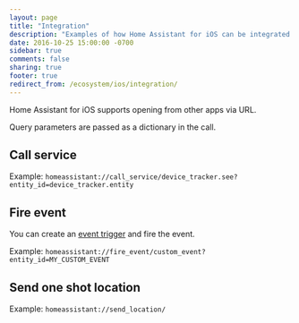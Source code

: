 ```yaml
---
layout: page
title: "Integration"
description: "Examples of how Home Assistant for iOS can be integrated with other apps"
date: 2016-10-25 15:00:00 -0700
sidebar: true
comments: false
sharing: true
footer: true
redirect_from: /ecosystem/ios/integration/
---
```


Home Assistant for iOS supports opening from other apps via URL.

Query parameters are passed as a dictionary in the call.

## Call service
Example: `homeassistant://call_service/device_tracker.see?entity_id=device_tracker.entity`

## Fire event
You can create an [event trigger](https://home-assistant.io/docs/automation/trigger/#event-trigger) and fire the event.

Example: `homeassistant://fire_event/custom_event?entity_id=MY_CUSTOM_EVENT`

## Send one shot location
Example: `homeassistant://send_location/`
